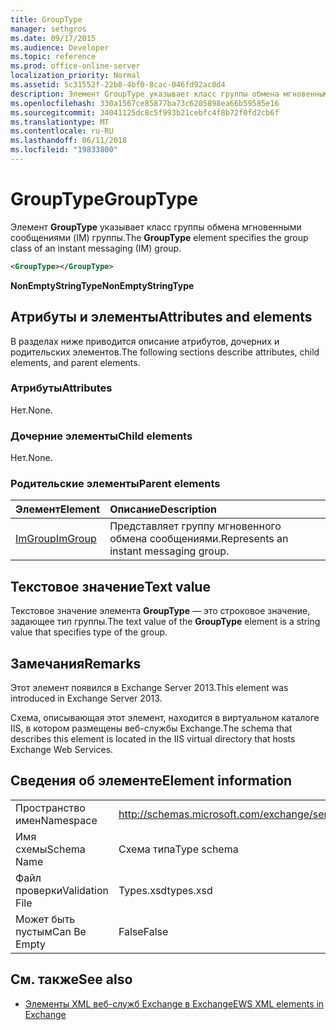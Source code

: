 ```yaml
---
title: GroupType
manager: sethgros
ms.date: 09/17/2015
ms.audience: Developer
ms.topic: reference
ms.prod: office-online-server
localization_priority: Normal
ms.assetid: 5c31552f-22b8-4bf0-8cac-046fd92ac0d4
description: Элемент GroupType указывает класс группы обмена мгновенными сообщениями (IM) группы.
ms.openlocfilehash: 330a1567ce85877ba73c6205898ea66b59585e16
ms.sourcegitcommit: 34041125dc8c5f993b21cebfc4f8b72f0fd2cb6f
ms.translationtype: MT
ms.contentlocale: ru-RU
ms.lasthandoff: 06/11/2018
ms.locfileid: "19833800"
---
```

# <a name="grouptype"></a><span data-ttu-id="75a8c-103">GroupType</span><span class="sxs-lookup"><span data-stu-id="75a8c-103">GroupType</span></span>

<span data-ttu-id="75a8c-104">Элемент **GroupType** указывает класс группы обмена мгновенными сообщениями (IM) группы.</span><span class="sxs-lookup"><span data-stu-id="75a8c-104">The **GroupType** element specifies the group class of an instant messaging (IM) group.</span></span> 
  
```XML
<GroupType></GroupType>
```

 <span data-ttu-id="75a8c-105">**NonEmptyStringType**</span><span class="sxs-lookup"><span data-stu-id="75a8c-105">**NonEmptyStringType**</span></span>
## <a name="attributes-and-elements"></a><span data-ttu-id="75a8c-106">Атрибуты и элементы</span><span class="sxs-lookup"><span data-stu-id="75a8c-106">Attributes and elements</span></span>

<span data-ttu-id="75a8c-107">В разделах ниже приводится описание атрибутов, дочерних и родительских элементов.</span><span class="sxs-lookup"><span data-stu-id="75a8c-107">The following sections describe attributes, child elements, and parent elements.</span></span>
  
### <a name="attributes"></a><span data-ttu-id="75a8c-108">Атрибуты</span><span class="sxs-lookup"><span data-stu-id="75a8c-108">Attributes</span></span>

<span data-ttu-id="75a8c-109">Нет.</span><span class="sxs-lookup"><span data-stu-id="75a8c-109">None.</span></span>
  
### <a name="child-elements"></a><span data-ttu-id="75a8c-110">Дочерние элементы</span><span class="sxs-lookup"><span data-stu-id="75a8c-110">Child elements</span></span>

<span data-ttu-id="75a8c-111">Нет.</span><span class="sxs-lookup"><span data-stu-id="75a8c-111">None.</span></span>
  
### <a name="parent-elements"></a><span data-ttu-id="75a8c-112">Родительские элементы</span><span class="sxs-lookup"><span data-stu-id="75a8c-112">Parent elements</span></span>

|<span data-ttu-id="75a8c-113">**Элемент**</span><span class="sxs-lookup"><span data-stu-id="75a8c-113">**Element**</span></span>|<span data-ttu-id="75a8c-114">**Описание**</span><span class="sxs-lookup"><span data-stu-id="75a8c-114">**Description**</span></span>|
|:-----|:-----|
|[<span data-ttu-id="75a8c-115">ImGroup</span><span class="sxs-lookup"><span data-stu-id="75a8c-115">ImGroup</span></span>](imgroup.md) <br/> |<span data-ttu-id="75a8c-116">Представляет группу мгновенного обмена сообщениями.</span><span class="sxs-lookup"><span data-stu-id="75a8c-116">Represents an instant messaging group.</span></span>  <br/> |
   
## <a name="text-value"></a><span data-ttu-id="75a8c-117">Текстовое значение</span><span class="sxs-lookup"><span data-stu-id="75a8c-117">Text value</span></span>

<span data-ttu-id="75a8c-118">Текстовое значение элемента **GroupType** — это строковое значение, задающее тип группы.</span><span class="sxs-lookup"><span data-stu-id="75a8c-118">The text value of the **GroupType** element is a string value that specifies type of the group.</span></span> 
  
## <a name="remarks"></a><span data-ttu-id="75a8c-119">Замечания</span><span class="sxs-lookup"><span data-stu-id="75a8c-119">Remarks</span></span>

<span data-ttu-id="75a8c-120">Этот элемент появился в Exchange Server 2013.</span><span class="sxs-lookup"><span data-stu-id="75a8c-120">This element was introduced in Exchange Server 2013.</span></span>
  
<span data-ttu-id="75a8c-121">Схема, описывающая этот элемент, находится в виртуальном каталоге IIS, в котором размещены веб-службы Exchange.</span><span class="sxs-lookup"><span data-stu-id="75a8c-121">The schema that describes this element is located in the IIS virtual directory that hosts Exchange Web Services.</span></span>
  
## <a name="element-information"></a><span data-ttu-id="75a8c-122">Сведения об элементе</span><span class="sxs-lookup"><span data-stu-id="75a8c-122">Element information</span></span>

|||
|:-----|:-----|
|<span data-ttu-id="75a8c-123">Пространство имен</span><span class="sxs-lookup"><span data-stu-id="75a8c-123">Namespace</span></span>  <br/> |http://schemas.microsoft.com/exchange/services/2006/types  <br/> |
|<span data-ttu-id="75a8c-124">Имя схемы</span><span class="sxs-lookup"><span data-stu-id="75a8c-124">Schema Name</span></span>  <br/> |<span data-ttu-id="75a8c-125">Схема типа</span><span class="sxs-lookup"><span data-stu-id="75a8c-125">Type schema</span></span>  <br/> |
|<span data-ttu-id="75a8c-126">Файл проверки</span><span class="sxs-lookup"><span data-stu-id="75a8c-126">Validation File</span></span>  <br/> |<span data-ttu-id="75a8c-127">Types.xsd</span><span class="sxs-lookup"><span data-stu-id="75a8c-127">types.xsd</span></span>  <br/> |
|<span data-ttu-id="75a8c-128">Может быть пустым</span><span class="sxs-lookup"><span data-stu-id="75a8c-128">Can Be Empty</span></span>  <br/> |<span data-ttu-id="75a8c-129">False</span><span class="sxs-lookup"><span data-stu-id="75a8c-129">False</span></span>  <br/> |
   
## <a name="see-also"></a><span data-ttu-id="75a8c-130">См. также</span><span class="sxs-lookup"><span data-stu-id="75a8c-130">See also</span></span>



- [<span data-ttu-id="75a8c-131">Элементы XML веб-служб Exchange в Exchange</span><span class="sxs-lookup"><span data-stu-id="75a8c-131">EWS XML elements in Exchange</span></span>](ews-xml-elements-in-exchange.md)

